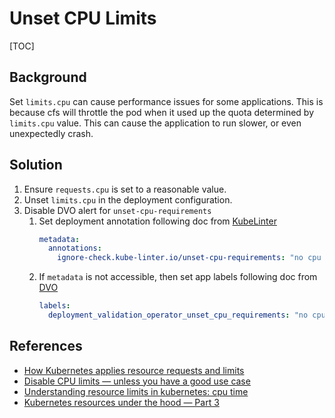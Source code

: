 # Unset CPU Limits

[TOC]

## Background

Set `limits.cpu` can cause performance issues for some applications.
This is because cfs will throttle the pod when it used up the quota determined by `limits.cpu` value.
This can cause the application to run slower, or even unexpectedly crash.

## Solution

1. Ensure `requests.cpu` is set to a reasonable value.
1. Unset `limits.cpu` in the deployment configuration.
1. Disable DVO alert for `unset-cpu-requirements`
   1. Set deployment annotation following doc from [KubeLinter](https://docs.kubelinter.io/#/configuring-kubelinter?id=ignoring-violations-for-specific-cases)
        ```yaml
        metadata:
          annotations:
            ignore-check.kube-linter.io/unset-cpu-requirements: "no cpu limits"
        ```
   1. If `metadata` is not accessible, then set app labels following doc from [DVO](/docs/app-sre/dvo.md#disable-dvo-checks)
        ```yaml
        labels:
          deployment_validation_operator_unset_cpu_requirements: "no cpu limits"
        ```


## References

* [How Kubernetes applies resource requests and limits](https://kubernetes.io/docs/concepts/configuration/manage-resources-containers/#how-pods-with-resource-limits-are-run)
* [Disable CPU limits — unless you have a good use case](https://learnk8s.io/production-best-practices#:~:text=Disable%20CPU%20limits%20%E2%80%94%20unless%20you%20have%20a%20good%20use%20case)
* [Understanding resource limits in kubernetes: cpu time](https://medium.com/@betz.mark/understanding-resource-limits-in-kubernetes-cpu-time-9eff74d3161b)
* [Kubernetes resources under the hood — Part 3](https://medium.com/directeam/kubernetes-resources-under-the-hood-part-3-6ee7d6015965)
